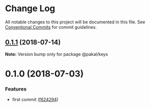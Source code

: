 # Change Log

All notable changes to this project will be documented in this file.
See [Conventional Commits](https://conventionalcommits.org) for commit guidelines.

<a name="0.1.1"></a>
## [0.1.1](https://github.com/yisraelx/pakal/compare/v0.1.0...v0.1.1) (2018-07-14)




**Note:** Version bump only for package @pakal/keys

<a name="0.1.0"></a>
# 0.1.0 (2018-07-03)


### Features

* first commit ([f624294](https://github.com/yisraelx/pakal/commit/f624294))
